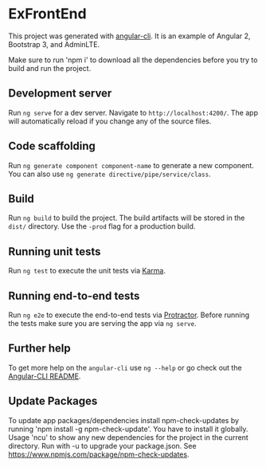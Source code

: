 # ExFrontEnd

This project was generated with [angular-cli](https://github.com/angular/angular-cli). It is an example of Angular 2, Bootstrap 3, and AdminLTE.

Make sure to run 'npm i' to download all the dependencies before you try to build and run the project.

## Development server
Run `ng serve` for a dev server. Navigate to `http://localhost:4200/`. The app will automatically reload if you change any of the source files.

## Code scaffolding

Run `ng generate component component-name` to generate a new component. You can also use `ng generate directive/pipe/service/class`.

## Build

Run `ng build` to build the project. The build artifacts will be stored in the `dist/` directory. Use the `-prod` flag for a production build.

## Running unit tests

Run `ng test` to execute the unit tests via [Karma](https://karma-runner.github.io).

## Running end-to-end tests

Run `ng e2e` to execute the end-to-end tests via [Protractor](http://www.protractortest.org/).
Before running the tests make sure you are serving the app via `ng serve`.


## Further help

To get more help on the `angular-cli` use `ng --help` or go check out the [Angular-CLI README](https://github.com/angular/angular-cli/blob/master/README.md).

## Update Packages

To update app packages/dependencies install npm-check-updates by running 'npm install -g npm-check-update'. You have to install it globally.
Usage 'ncu' to show any new dependencies for the project in the current directory. Run with -u to upgrade your package.json. See https://www.npmjs.com/package/npm-check-updates.

